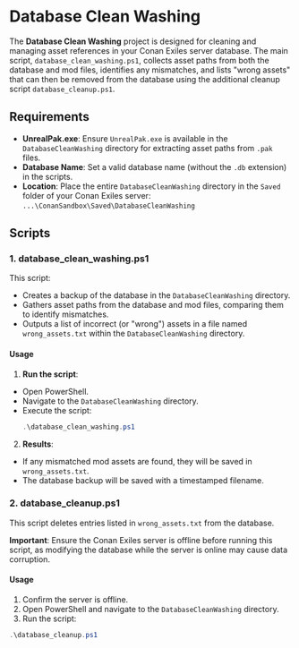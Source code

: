 # Database Clean Washing

The **Database Clean Washing** project is designed for cleaning and managing asset references in your Conan Exiles server database. The main script, `database_clean_washing.ps1`, collects asset paths from both the database and mod files, identifies any mismatches, and lists "wrong assets" that can then be removed from the database using the additional cleanup script `database_cleanup.ps1`.

## Requirements
- **UnrealPak.exe**: Ensure `UnrealPak.exe` is available in the `DatabaseCleanWashing` directory for extracting asset paths from `.pak` files.
- **Database Name**: Set a valid database name (without the `.db` extension) in the scripts.
- **Location**: Place the entire `DatabaseCleanWashing` directory in the `Saved` folder of your Conan Exiles server: `...\ConanSandbox\Saved\DatabaseCleanWashing`


## Scripts

### 1. database_clean_washing.ps1

This script:
- Creates a backup of the database in the `DatabaseCleanWashing` directory.
- Gathers asset paths from the database and mod files, comparing them to identify mismatches.
- Outputs a list of incorrect (or "wrong") assets in a file named `wrong_assets.txt` within the `DatabaseCleanWashing` directory.

#### Usage
1. **Run the script**:
 - Open PowerShell.
 - Navigate to the `DatabaseCleanWashing` directory.
 - Execute the script:
   ```powershell
   .\database_clean_washing.ps1
   ```
2. **Results**:
 - If any mismatched mod assets are found, they will be saved in `wrong_assets.txt`.
 - The database backup will be saved with a timestamped filename.

### 2. database_cleanup.ps1

This script deletes entries listed in `wrong_assets.txt` from the database.

**Important**: Ensure the Conan Exiles server is offline before running this script, as modifying the database while the server is online may cause data corruption.

#### Usage
1. Confirm the server is offline.
2. Open PowerShell and navigate to the `DatabaseCleanWashing` directory.
3. Run the script:
 ```powershell
 .\database_cleanup.ps1
